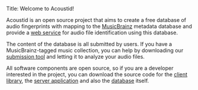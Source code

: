 Title: Welcome to Acoustid!

Acoustid is an open source project that aims to create a
free database of audio fingerprints with mapping to the [MusicBrainz][5]
metadata database and provide a [web service][6] for audio file
identification using this database.

The content of the database is all submitted by users. If you have a
MusicBrainz-tagged music collection, you can help by downloading our
[submission tool][4] and letting it to analyze your audio files.

All software components are open source, so if you are a developer
interested in the project, you can download the source code for the
[client library][3], the [server application][2] and also the [database][1]
itself.

[1]: /database
[2]: /server
[3]: /chromaprint
[4]: /fingerprinter
[5]: http://musicbrainz.org/
[6]: /webservice

